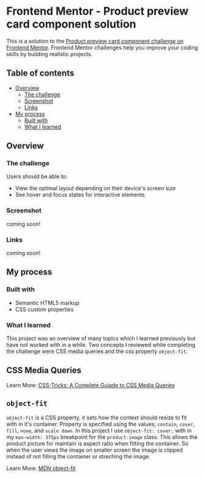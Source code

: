 # Frontend Mentor - Product preview card component solution

This is a solution to the [Product preview card component challenge on Frontend Mentor](https://www.frontendmentor.io/challenges/product-preview-card-component-GO7UmttRfa). Frontend Mentor challenges help you improve your coding skills by building realistic projects. 

## Table of contents

- [Overview](#overview)
  - [The challenge](#the-challenge)
  - [Screenshot](#screenshot)
  - [Links](#links)
- [My process](#my-process)
  - [Built with](#built-with)
  - [What I learned](#what-i-learned)

## Overview

### The challenge

Users should be able to:

- View the optimal layout depending on their device's screen size
- See hover and focus states for interactive elements

### Screenshot

coming soon!

### Links

coming soon!

## My process

### Built with

- Semantic HTML5 markup
- CSS custom properties


### What I learned

This project was an overview of many topics which I learned previously but have not worked with in a while. Two concepts I reviewed while completing the challenge were CSS media queries and the css property `object-fit`. 

## CSS Media Queries

Learn More: 
[CSS-Tricks: A Complete Guiade to CSS Media Queries](https://css-tricks.com/a-complete-guide-to-css-media-queries/)

## `object-fit`

`object-fit` is a CSS property, it sets how the context should resize to fit with in it's container. Property is specified using the values; `contain`, `cover`, `fill`, `none`, and `scale down`. In this project I use `object-fit: cover;` with in my `max-width: 375px` breakpoint for the `product-image` class. This allows the product picture for maintain is aspect ratio when fitting the container. So when the user views the image on smaller screen the image is clipped instead of not filling the container or streching the image. 


Learn More:
[MDN object-fit](https://developer.mozilla.org/en-US/docs/Web/CSS/object-fit) 







